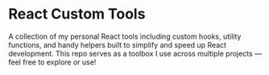 # React Custom Tools
 A collection of my personal React tools including custom hooks, utility functions, and handy helpers built to simplify and speed up React development. This repo serves as a toolbox I use across multiple projects — feel free to explore or use!
